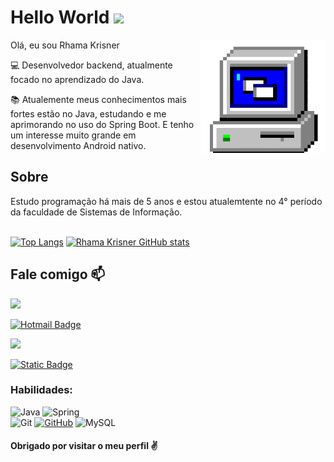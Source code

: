 # Hello World <img src="https://raw.githubusercontent.com/TheDudeThatCode/TheDudeThatCode/master/Assets/Earth.gif" width="30"> 
<img align="right" alt="PC GIF" src="https://github.com/TheDudeThatCode/TheDudeThatCode/blob/master/Assets/PC.gif" width="200" />

Olá, eu sou Rhama Krisner

<!--
**rhama-krisner/Rhama-Krisner** is a ✨ _special_ ✨ repository because its `README.md` (this file) appears on your GitHub profile.

Here are some ideas to get you started:

-->
:computer: Desenvolvedor backend, atualmente focado no aprendizado do Java.

:books: Atualemente meus conhecimentos mais fortes estão no Java, estudando e me aprimorando no uso do Spring Boot. 
E tenho um interesse muito grande em desenvolvimento Android nativo.

## Sobre
Estudo programação há mais de 5 anos e estou atualemtente no 4° período da faculdade de Sistemas de Informação.
<br><br>

[![Top Langs](https://github-readme-stats.vercel.app/api/top-langs/?username=rhama-krisner&langs_count=8&theme=dark)](https://github.com/rhama-krisner/)
[![Rhama Krisner GitHub stats](https://github-readme-stats.vercel.app/api?username=rhama-krisner&theme=dark)](https://github.com/rhama-krisner/)

## Fale comigo 📫

<a href="mailto:rhamakrisner@gmail.com" alt="gmail" target="_blank">
           

<img src="https://img.shields.io/badge/Gmail-D14836?style=for-the-badge&logo=gmail&logoColor=white">
</a>

[![Hotmail Badge](https://img.shields.io/badge/Microsoft_Outlook-0078D4?style=for-the-badge&logo=microsoft-outlook&logoColor=white)](mailto:rhama.krisner@hotmail.com)


<a href="https://www.linkedin.com/in/rhamakrisner/">
    <img src="https://img.shields.io/badge/LinkedIn-0077B5?style=for-the-badge&logo=linkedin&logoColor=white"/>
</a>

[![Static Badge](https://img.shields.io/badge/Meu_perfil_na-DIO-purple)](https://web.dio.me/track/e90e3588-99e1-425b-af97-f2abdee4e670)


<h3 align="left">Habilidades: </h3>

![Java](https://img.shields.io/badge/Java-ED8B00?style=for-the-badge&logo=java&logoColor=white)
![Spring](https://img.shields.io/badge/spring-%236DB33F.svg?style=for-the-badge&logo=spring&logoColor=white)
<br>
![Git](https://img.shields.io/badge/git-%23F05033.svg?style=for-the-badge&logo=git&logoColor=white)
[![GitHub](https://img.shields.io/badge/github-%23121011.svg?style=for-the-badge&logo=github&logoColor=white)](https://github.com/rhama-krisner)
![MySQL](https://img.shields.io/badge/mysql-%2300f.svg?style=for-the-badge&logo=mysql&logoColor=white)


#### Obrigado por visitar o meu perfil :v:
